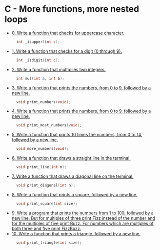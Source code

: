 # C - More functions, more nested loops

- [0. Write a function that checks for uppercase character.](0-isupper.c)
  ```c
    int _isupper(int c);
  ```
- [1. Write a function that checks for a digit (0 through 9).](1-isdigit.c)
  ```c
    int _isdigit(int c);
  ```
- [2. Write a function that multiplies two integers.](2-mul.c)
  ```c
    int mul(int a, int b);
  ```
- [3. Write a function that prints the numbers, from 0 to 9, followed by a new line.](3-print_numbers.c)
  ```c
    void print_numbers(void);
  ```
- [4. Write a function that prints the numbers, from 0 to 9, followed by a new line.](4-print_most_numbers.c)
  ```c
    void print_most_numbers(void);
  ```
- [5. Write a function that prints 10 times the numbers, from 0 to 14, followed by a new line.](5-more_numbers.c)
  ```c
    void more_numbers(void);
  ```
- [6. Write a function that draws a straight line in the terminal.](6-print_line.c)
  ```c
    void print_line(int n);
  ```
- [7. Write a function that draws a diagonal line on the terminal.](7-print_diagonal.c)
  ```c
    void print_diagonal(int n);
  ```
- [8. Write a function that prints a square, followed by a new line.](8-print_square.c)
  ```c
    void print_square(int size);
  ```
- [9. Write a program that prints the numbers from 1 to 100, followed by a new line. But for multiples of three print Fizz instead of the number and for the multiples of five print Buzz. For numbers which are multiples of both three and five print FizzBuzz.](9-fizz_buzz.c)
- [10. Write a function that prints a triangle, followed by a new line.](10-print_triangle.c)
  ```c
    void print_triangle(int size);
  ```
